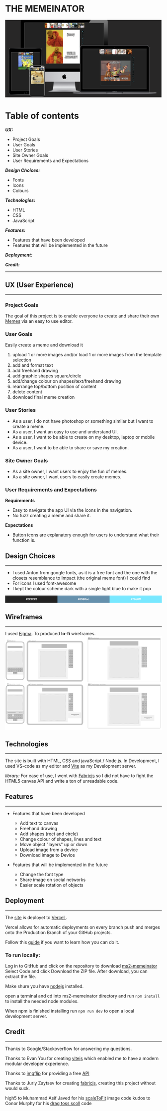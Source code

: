 
# THE MEMEINATOR

![mockup](./wireframes/mockup.png)
# Table of contents

 **_UX:_**
 - Project Goals
- User Goals
- User Stories
- Site Owner Goals
- User Requirements and Expectations
 
**_Design Choices:_**
- Fonts
- Icons
- Colours

**_Technologies:_**
- HTML
- CSS
- JavaScript

 **_Features:_**
- Features that have been developed
- Features that will be implemented in the future

**_Deployment:_**

**_Credit:_**

---
## UX (User Experience) ##
---
### Project Goals ### 
The goal of this project is to enable everyone to create and share their own [Memes](https://simple.wikipedia.org/wiki/Meme) via an easy to use editor. 

### User Goals ###
Easily create a meme and download it
1. upload 1 or more images and/or load 1 or more images from the template selection
2. add and format text
3. add freehand drawing
4. add graphic shapes square/circle
5. add/change colour on shapes/text/freehand drawing
6. rearrange top/bottom position of content  
7. delete content 
8. download final meme creation


### User Stories ###
- As a user, I do not have photoshop or something similar but I want to create a meme.
- As a user, I want an easy to use and understand UI.
- As a user, I want to be able to create on my desktop, laptop or mobile device.
- As a user, I want to be able to share or save my creation.

### Site Owner Goals ###
- As a site owner, I want users to enjoy the fun of memes.
- As a site owner, I want users to easily create memes.


### User Requirements and Expectations ###

**Requirements**

- Easy to navigate the app UI via the icons in the navigation.
- No fuzz creating a meme and share it.


**Expectations**
- Button icons are explanatory enough for users to understand what their function is.

## Design Choices ##
---
- I used Anton from google fonts, as it is a free font and the one with the closets resemblance to Impact (the original meme font) I could find
- For icons I used font-awesome
- I kept the colour scheme dark with a single light blue to make it pop

![colors](./wireframes/colors.png)

## Wireframes ##
---
I used [Figma](https://www.figma.com/). To produced **lo-fi** wireframes.
![Wireframe](./wireframes/all_wireframes.png)

## Technologies ##
---
The site is built with HTML, CSS and javaScript / Node.js.
In Development, I used VS-code as my editor and  [Vite](https://vitejs.dev/ "Vite's Homepage") as my Development server.

_library:_
For ease of use, I went with [Fabricjs](http://fabricjs.com/ "fabricjs Homepage") so I did not have to fight the HTML5 canvas API and write a ton of unreadable code.


##  Features ##
--- 
- Features that have been developed
    - Add text to canvas
    - Freehand drawing
    - Add shapes (rect and circle)
    - Change colour of shapes, lines and text
    - Move object "layers" up or down
    - Upload image from a device
    - Download image to Device

- Features that will be implemented in the future
    - Change the font type
    - Share image on social networks
    - Easier scale rotation of objects

## Deployment ##
---
The [site](https://thememeinator.vercel.app/) is deployet to [Vercel ](https://vercel.com/ "vercel's Homepage"). 

​​Vercel allows for automatic deployments on every branch push and merges onto the Production Branch of your GitHub projects.

Follow this [guide](https://vercel.com/docs/git#deploying-a-git-repository) if you want to learn how you can do it.

### To run locally: ###
Log in to GitHub and click on the repository to download [ms2-memeinator](https://github.com/kristianAndersen/ms2-memeinator/archive/refs/heads/main.zip)
Select Code and click Download the ZIP file.
After download, you can extract the file.

Make shure you have [nodejs](https://nodejs.org/en/) installed. 

open a terminal and cd into ms2-memeinator directory and run ```npm install``` to install the needed node modules. 

When npm is finished installing run ```npm run dev``` to open a local development server.

## Credit ##
---
Thanks to Google/Stackoverflow for answering my questions.

Thanks to Evan You for creating [vitejs](https://vitejs.dev/) which enabled me to have a modern modular developer experience.

Thanks to [imgflip](https://imgflip.com/) for providing a free [API](https://imgflip.com/api) 

Thanks to Juriy Zaytsev for creating [fabricjs](http://fabricjs.com/), creating this project without would suck.

high5 to Muhammad Asif Javed for his [scaleToFit](https://stackoverflow.com/questions/36951856/resize-background-image-of-canvas-fabricjs/59975923#59975923*/) image code
kudos to Conor Murphy for his [drag toss scoll](https://codepen.io/cmurphy580/pen/WXEZrw?editors=0010) code 

